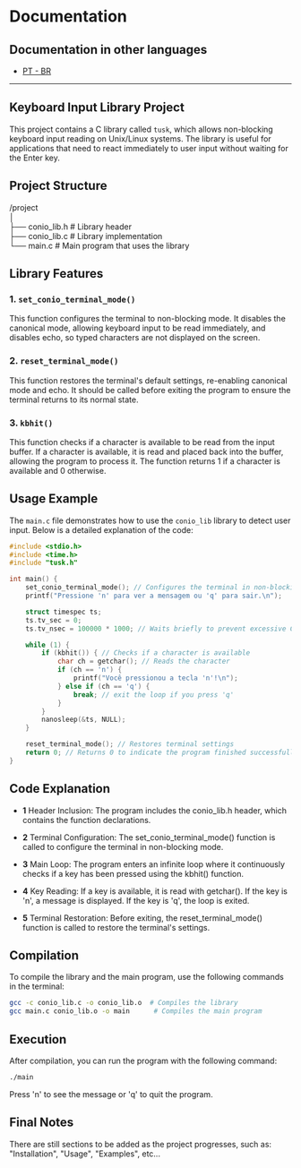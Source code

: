 # Documentation

## Documentation in other languages

- [PT - BR](Documentation_in_Portuguese)

---

## Keyboard Input Library Project

This project contains a C library called `tusk`, which allows non-blocking keyboard input reading on Unix/Linux systems. The library is useful for applications that need to react immediately to user input without waiting for the Enter key.

## Project Structure

/project  
│  
├── conio_lib.h # Library header  
├── conio_lib.c # Library implementation  
└── main.c # Main program that uses the library  

## Library Features

### 1. `set_conio_terminal_mode()`

This function configures the terminal to non-blocking mode. It disables the canonical mode, allowing keyboard input to be read immediately, and disables echo, so typed characters are not displayed on the screen.

### 2. `reset_terminal_mode()`

This function restores the terminal's default settings, re-enabling canonical mode and echo. It should be called before exiting the program to ensure the terminal returns to its normal state.

### 3. `kbhit()`

This function checks if a character is available to be read from the input buffer. If a character is available, it is read and placed back into the buffer, allowing the program to process it. The function returns 1 if a character is available and 0 otherwise.

## Usage Example

The `main.c` file demonstrates how to use the `conio_lib` library to detect user input. Below is a detailed explanation of the code:

```c
#include <stdio.h>
#include <time.h>
#include "tusk.h"

int main() {
    set_conio_terminal_mode(); // Configures the terminal in non-blocking mode
    printf("Pressione 'n' para ver a mensagem ou 'q' para sair.\n");

    struct timespec ts;
    ts.tv_sec = 0;
    ts.tv_nsec = 100000 * 1000; // Waits briefly to prevent excessive CPU usage

    while (1) {
        if (kbhit()) { // Checks if a character is available
            char ch = getchar(); // Reads the character
            if (ch == 'n') {
                printf("Você pressionou a tecla 'n'!\n");
            } else if (ch == 'q') {
                break; // exit the loop if you press 'q'
            }
        }
        nanosleep(&ts, NULL);
    }

    reset_terminal_mode(); // Restores terminal settings
    return 0; // Returns 0 to indicate the program finished successfully
}
```

## Code Explanation

  - **1** Header Inclusion: The program includes the conio_lib.h header, which contains the function declarations.

  - **2** Terminal Configuration: The set_conio_terminal_mode() function is called to configure the terminal in non-blocking mode.

  - **3** Main Loop: The program enters an infinite loop where it continuously checks if a key has been pressed using the kbhit() function.

  - **4** Key Reading: If a key is available, it is read with getchar(). If the key is 'n', a message is displayed. If the key is 'q', the loop is exited.

  - **5** Terminal Restoration: Before exiting, the reset_terminal_mode() function is called to restore the terminal's settings.

## Compilation

To compile the library and the main program, use the following commands in the terminal:

```bash
gcc -c conio_lib.c -o conio_lib.o  # Compiles the library
gcc main.c conio_lib.o -o main      # Compiles the main program
```

## Execution

After compilation, you can run the program with the following command:

```bash
./main
```

Press 'n' to see the message or 'q' to quit the program.

## Final Notes

There are still sections to be added as the project progresses, such as: "Installation", "Usage", "Examples", etc...
